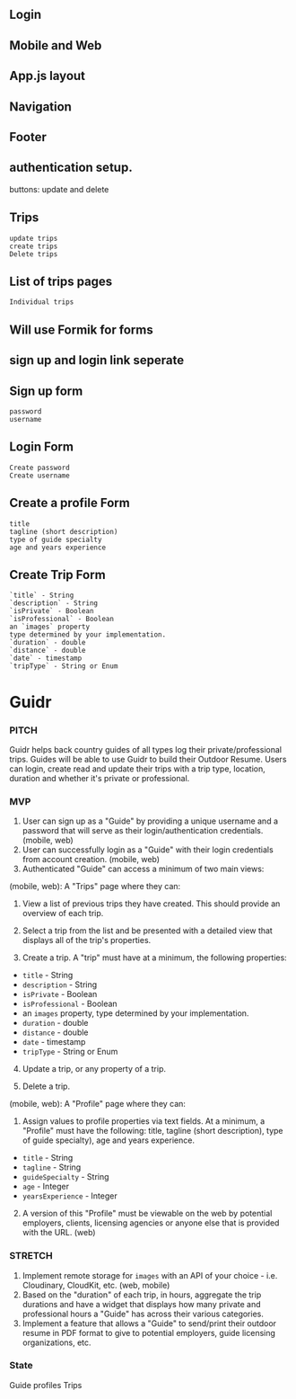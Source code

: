 ## Login
## Mobile and Web
## App.js layout
## Navigation
## Footer
## authentication setup. 

buttons: update and delete

## Trips 
	update trips
	create trips
	Delete trips

## List of trips pages
	Individual trips

## Will use Formik for forms
## sign up and login link seperate

## Sign up form
	password 
	username

## Login Form
	Create password
	Create username

## Create a profile Form 
	title
	tagline (short description) 
	type of guide specialty
	age and years experience

## Create Trip Form 
	`title` - String
	`description` - String
	`isPrivate` - Boolean
	`isProfessional` - Boolean
	an `images` property
	type determined by your implementation. 
	`duration` - double
	`distance` - double
	`date` - timestamp
	`tripType` - String or Enum	


	

# **Guidr**

### PITCH

Guidr helps back country guides of all types log their private/professional trips. Guides will be able to use Guidr to build their Outdoor Resume. Users can login, create read and update their trips with a trip type, location, duration and whether it's private or professional.

### MVP

1. User can sign up as a "Guide" by providing a unique username and a password that will serve as their login/authentication credentials. (mobile, web)
2. User can successfully login as a "Guide" with their login credentials from account creation. (mobile, web)
3. Authenticated "Guide" can access a minimum of two main views:	

(mobile, web): A "Trips" page where they can:	

1. View a list of previous trips they have created. This should provide an overview of each trip.	

2. Select a trip from the list and be presented with a detailed view that displays all of the trip's properties.	

3. Create a trip. A "trip" must have at a minimum, the following properties:	 

- `title` - String
- `description` - String
- `isPrivate` - Boolean
- `isProfessional` - Boolean
- an `images` property, type determined by your implementation.
- `duration` - double
- `distance` - double
- `date` - timestamp
- `tripType` - String or Enum

4. Update a trip, or any property of a trip.	

5. Delete a trip.	

(mobile, web): A "Profile" page where they can:	

1. Assign values to profile properties via text fields. At a minimum, a "Profile" must have the following: title, tagline (short description), type of guide specialty), age and years experience.	

- `title` - String
- `tagline` - String
- `guideSpecialty` - String
- `age` - Integer
- `yearsExperience` - Integer

2. A version of this "Profile" must be viewable on the web by potential employers, clients, licensing agencies or anyone else that is provided with the URL. (web)

### STRETCH

1. Implement remote storage for `images` with an API of your choice - i.e. Cloudinary, CloudKit, etc. (web, mobile)
2. Based on the "duration" of each trip, in hours, aggregate the trip durations and have a widget that displays how many private and professional hours a "Guide" has across their various categories.
3. Implement a feature that allows a "Guide" to send/print their outdoor resume in PDF format to give to potential employers, guide licensing organizations, etc.


### State 
Guide profiles
Trips
